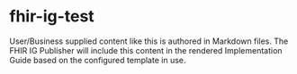 # fhir-ig-test

User/Business supplied content like this is authored in Markdown files.  The FHIR IG Publisher will include this content in the rendered Implementation Guide based on the configured template in use.